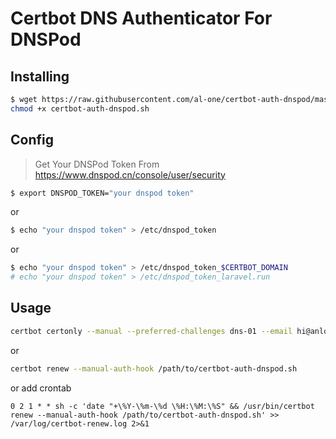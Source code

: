 # Certbot DNS Authenticator For DNSPod

## Installing

```sh
$ wget https://raw.githubusercontent.com/al-one/certbot-auth-dnspod/master/certbot-auth-dnspod.sh
chmod +x certbot-auth-dnspod.sh
```

## Config

> Get Your DNSPod Token From https://www.dnspod.cn/console/user/security

```sh
$ export DNSPOD_TOKEN="your dnspod token"
```

or

```sh
$ echo "your dnspod token" > /etc/dnspod_token
```

or

```sh
$ echo "your dnspod token" > /etc/dnspod_token_$CERTBOT_DOMAIN
# echo "your dnspod token" > /etc/dnspod_token_laravel.run
```


## Usage

```sh
certbot certonly --manual --preferred-challenges dns-01 --email hi@anlo.ng -d laravel.run -d *.laravel.run --server https://acme-v02.api.letsencrypt.org/directory --manual-auth-hook /path/to/certbot-auth-dnspod.sh
```

or

```sh
certbot renew --manual-auth-hook /path/to/certbot-auth-dnspod.sh
```

or add crontab

```crontab
0 2 1 * * sh -c 'date "+\%Y-\%m-\%d \%H:\%M:\%S" && /usr/bin/certbot renew --manual-auth-hook /path/to/certbot-auth-dnspod.sh' >> /var/log/certbot-renew.log 2>&1
```
